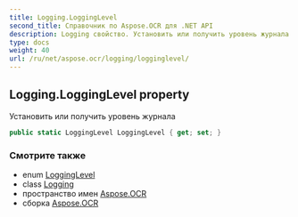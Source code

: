 ```yaml
---
title: Logging.LoggingLevel
second_title: Справочник по Aspose.OCR для .NET API
description: Logging свойство. Установить или получить уровень журнала
type: docs
weight: 40
url: /ru/net/aspose.ocr/logging/logginglevel/
---
```

## Logging.LoggingLevel property

Установить или получить уровень журнала

```csharp
public static LoggingLevel LoggingLevel { get; set; }
```

### Смотрите также

* enum [LoggingLevel](../../logginglevel/)
* class [Logging](../)
* пространство имен [Aspose.OCR](../../logging/)
* сборка [Aspose.OCR](../../../)


